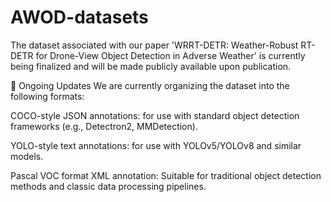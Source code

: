 # AWOD-datasets
The dataset associated with our paper 'WRRT-DETR: Weather-Robust RT-DETR for Drone-View Object
Detection in Adverse Weather' is currently being finalized and will be made publicly available upon publication.

🔧 Ongoing Updates
We are currently organizing the dataset into the following formats:

COCO-style JSON annotations: for use with standard object detection frameworks (e.g., Detectron2, MMDetection).

YOLO-style text annotations: for use with YOLOv5/YOLOv8 and similar models.

Pascal VOC format XML annotation: Suitable for traditional object detection methods and classic data processing pipelines.
